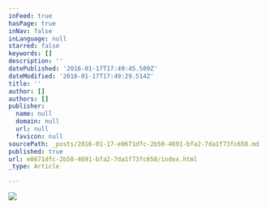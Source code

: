 ```yaml
---
inFeed: true
hasPage: true
inNav: false
inLanguage: null
starred: false
keywords: []
description: ''
datePublished: '2016-01-17T17:49:45.509Z'
dateModified: '2016-01-17T17:49:29.514Z'
title: ''
author: []
authors: []
publisher:
  name: null
  domain: null
  url: null
  favicon: null
sourcePath: _posts/2016-01-17-e0671dfc-2b50-4691-bfa2-7da1f73fc658.md
published: true
url: e0671dfc-2b50-4691-bfa2-7da1f73fc658/index.html
_type: Article

---
```

![](https://the-grid-user-content.s3-us-west-2.amazonaws.com/f4699013-705e-4396-ae60-87f75cf6f4dd.jpg)